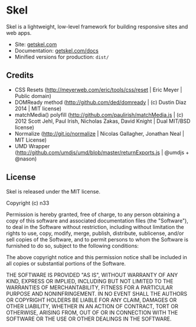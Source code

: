 # Skel

Skel is a lightweight, low-level framework for building responsive sites and web apps.

* Site: [getskel.com](http://getskel.com)
* Documentation: [getskel.com/docs](http://getskel.com/docs)
* Minified versions for production: `dist/`


## Credits

* CSS Resets (http://meyerweb.com/eric/tools/css/reset | Eric Meyer | Public domain)
* DOMReady method (http://github.com/ded/domready | (c) Dustin Diaz 2014 | MIT license)
* matchMedia() polyfill (http://github.com/paulirish/matchMedia.js | (c) 2012 Scott Jehl, Paul Irish, Nicholas Zakas, David Knight | Dual MIT/BSD license)
* Normalize (http://git.io/normalize | Nicolas Gallagher, Jonathan Neal | MIT License)
* UMD Wrapper (http://github.com/umdjs/umd/blob/master/returnExports.js | @umdjs + @nason)


## License

Skel is released under the MIT license.

Copyright (c) n33

Permission is hereby granted, free of charge, to any person obtaining a
copy of this software and associated documentation files (the
"Software"), to deal in the Software without restriction, including
without limitation the rights to use, copy, modify, merge, publish,
distribute, sublicense, and/or sell copies of the Software, and to
permit persons to whom the Software is furnished to do so, subject to
the following conditions:

The above copyright notice and this permission notice shall be included
in all copies or substantial portions of the Software.

THE SOFTWARE IS PROVIDED "AS IS", WITHOUT WARRANTY OF ANY KIND, EXPRESS
OR IMPLIED, INCLUDING BUT NOT LIMITED TO THE WARRANTIES OF
MERCHANTABILITY, FITNESS FOR A PARTICULAR PURPOSE AND NONINFRINGEMENT.
IN NO EVENT SHALL THE AUTHORS OR COPYRIGHT HOLDERS BE LIABLE FOR ANY
CLAIM, DAMAGES OR OTHER LIABILITY, WHETHER IN AN ACTION OF CONTRACT,
TORT OR OTHERWISE, ARISING FROM, OUT OF OR IN CONNECTION WITH THE
SOFTWARE OR THE USE OR OTHER DEALINGS IN THE SOFTWARE.